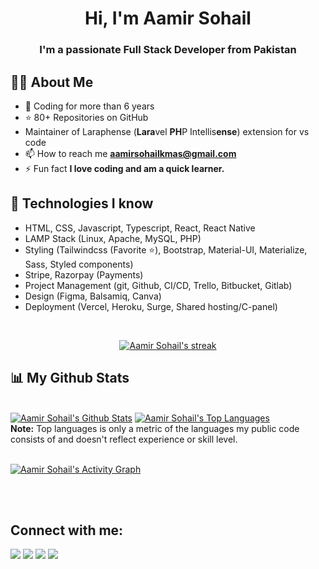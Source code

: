 <!-- <a href="#"> <img  src="https://i.imgur.com/"/></a> -->

<h1 align="center">Hi, I'm Aamir Sohail</h1>
<h3 align="center">I'm a passionate Full Stack Developer from Pakistan</h3>

## 🙋‍♂️ About Me

<!-- - 🎓 Graduated From Arid University Rawalpindi **Award Winning FYP** -->

- 🤠 Coding for more than 6 years
- ⭐ 80+ Repositories on GitHub
- Maintainer of Laraphense (**Lara**vel **PH**P Intellis**ense**) extension for vs code
- 📫 How to reach me **aamirsohailkmas@gmail.com**
- ⚡ Fun fact **I love coding and am a quick learner.**

## 🚀 Technologies I know

- HTML, CSS, Javascript, Typescript, React, React Native
- LAMP Stack (Linux, Apache, MySQL, PHP)
- Styling (Tailwindcss (Favorite ⭐), Bootstrap, Material-UI, Materialize, Sass, Styled components)
- Stripe, Razorpay (Payments)
- Project Management (git, Github, CI/CD, Trello, Bitbucket, Gitlab)
- Design (Figma, Balsamiq, Canva)
- Deployment (Vercel, Heroku, Surge, Shared hosting/C-panel)

<br/>

<p align="center">
    <a href="https://github.com/AamirSohailKmAs/github-readme-streak-stats">
        <img title="Get streak stats for your profile at git.io/streak-stats" alt="Aamir Sohail's streak" src="https://github-readme-streak-stats.herokuapp.com/?user=AamirSohailKmAs&theme=black-ice&hide_border=true&stroke=0000&background=060A0CD0"/>
    </a>
</p>

## 📊 My Github Stats

  <br/>
    <a href="https://github.com/AamirSohailKmAs/github-readme-stats"><img alt="Aamir Sohail's Github Stats" src="https://github-readme-stats.vercel.app/api?username=AamirSohailKmAs&show_icons=true&count_private=true&theme=react&hide_border=true&bg_color=0D1117" /></a>
  <a href="https://github.com/AamirSohailKmAs/github-readme-stats"><img alt="Aamir Sohail's Top Languages" src="https://github-readme-stats.vercel.app/api/top-langs/?username=AamirSohailKmAs&langs_count=8&count_private=true&layout=compact&theme=react&hide_border=true&bg_color=0D1117" /></a>
  <br/>
  <b>Note:</b> Top languages is only a metric of the languages my public code consists of and doesn't reflect experience or skill level.

<br/>
<br/>

<a href="https://github.com/AamirSohailKmAs/github-readme-activity-graph"><img alt="Aamir Sohail's Activity Graph" src="https://activity-graph.herokuapp.com/graph?username=AamirSohailKmAs&bg_color=0D1117&color=5BCDEC&line=5BCDEC&point=FFFFFF&hide_border=true" /></a>

<br/>
<br/>

## Connect with me:

<p align="left">

<a href = "https://www.linkedin.com/in/AamirSohailKmAs/"><img src="https://img.icons8.com/fluent/48/000000/linkedin.png"/></a> 
<a href = "https://twitter.com/AamirSohailKmAs"><img src="https://img.icons8.com/fluent/48/000000/twitter.png"/></a> 
<a href = "https://www.instagram.com/AamirSohailKmAs_/"><img src="https://img.icons8.com/fluent/48/000000/instagram-new.png"/></a> 
<a href = "https://www.facebook.com/AamirSohailKmAs/"><img src="https://img.icons8.com/color/48/000000/facebook.png"/></a> 
<!--<a href = "https://www.fiverr.com/AamirSohailKmAs/"><img src="https://img.icons8.com/color/48/fiverr.png"/></a>-->

</p>
